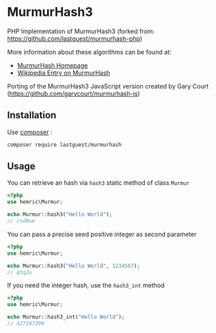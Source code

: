 # MurmurHash3

PHP Implementation of MurmurHash3 (forked from: https://github.com/lastguest/murmurhash-php)

More information about these algorithms can be found at:

* [MurmurHash Homepage](http://sites.google.com/site/murmurhash/)
* [Wikipedia Entry on MurmurHash](http://en.wikipedia.org/wiki/MurmurHash) 

Porting of the MurmurHash3 JavaScript version created by Gary Court (https://github.com/garycourt/murmurhash-js)

## Installation

Use [composer](https://getcomposer.org/download/) :

```bash
composer require lastguest/murmurhash
```

## Usage

You can retrieve an hash via `hash3` static method of class `Murmur`

```php
<?php
use hemric\Murmur;

echo Murmur::hash3("Hello World");
// cnd0ue
```

You can pass a precise seed positive integer as second parameter

```php
<?php
use hemric\Murmur;

echo Murmur::hash3("Hello World", 1234567);
// qtq2u
```

If you need the integer hash, use the `hash3_int` method

```php
<?php
use hemric\Murmur;

echo Murmur::hash3_int("Hello World");
// 427197390
```